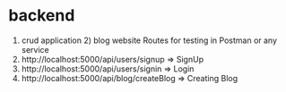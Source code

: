 # backend
1) crud application 2) blog website
Routes for testing in Postman or any service
1) http://localhost:5000/api/users/signup => SignUp
2) http://localhost:5000/api/users/signin => Login
3) http://localhost:5000/api/blog/createBlog => Creating Blog